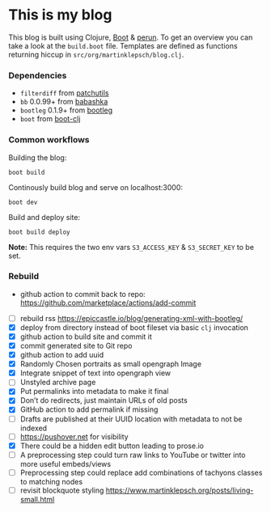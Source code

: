 # This is my blog

This blog is built using Clojure, [Boot][boot-clj] & [perun][perun]. To get an
overview you can take a look at the `build.boot` file. Templates are
defined as functions returning hiccup in `src/org/martinklepsch/blog.clj`.

### Dependencies

- `filterdiff` from [patchutils](http://cyberelk.net/tim/software/patchutils/)
- `bb` 0.0.99+ from [babashka](https://github.com/borkdude/babashka)
- `bootleg` 0.1.9+ from [bootleg](https://github.com/retrogradeorbit/bootleg)
- `boot` from [boot-clj](https://github.com/boot-clj/boot)

### Common workflows

Building the blog:
```
boot build
```

Continously build blog and serve on localhost:3000:
```
boot dev
```

Build and deploy site:
```
boot build deploy
```
**Note:** This requires the two env vars `S3_ACCESS_KEY` & `S3_SECRET_KEY` to be set.

[boot-clj]: http://boot-clj.com/
[perun]: https://github.com/hashobject/perun


### Rebuild

- github action to commit back to repo: https://github.com/marketplace/actions/add-commit

- [ ] rebuild rss https://epiccastle.io/blog/generating-xml-with-bootleg/
- [x] deploy from directory instead of boot fileset via basic `clj` invocation
- [x] github action to build site and commit it
- [x] commit generated site to Git repo
- [x] github action to add uuid
- [x] Randomly Chosen portraits as small opengraph Image
- [x] Integrate snippet of text into opengraph view
- [ ] Unstyled archive page
- [x] Put permalinks into metadata to make it final
- [x] Don’t do redirects, just maintain URLs of old posts
- [x] GitHub action to add permalink if missing
- [ ] Drafts are published at their UUID location with metadata to not be indexed
- [ ] https://pushover.net for visibility
- [x] There could be a hidden edit button leading to prose.io
- [ ] A preprocessing step could turn raw links to YouTube or twitter into more useful embeds/views
- [ ] Preprocessing step could replace add combinations of tachyons classes to matching nodes
- [ ] revisit blockquote styling https://www.martinklepsch.org/posts/living-small.html
